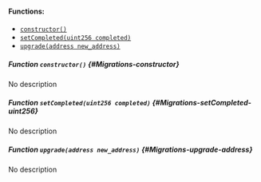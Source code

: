 

#### Functions:
- [`constructor()`](#Migrations-constructor)
- [`setCompleted(uint256 completed)`](#Migrations-setCompleted-uint256)
- [`upgrade(address new_address)`](#Migrations-upgrade-address)


##### Function `constructor()` {#Migrations-constructor}
No description
##### Function `setCompleted(uint256 completed)` {#Migrations-setCompleted-uint256}
No description
##### Function `upgrade(address new_address)` {#Migrations-upgrade-address}
No description


